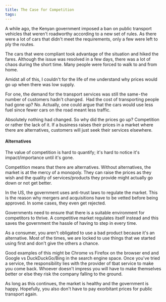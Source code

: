 ```yaml
---
title: The Case for Competition
tags: 
---
```


A while ago, the Kenyan government imposed a ban on public transport vehicles that weren't roadworthy according to a new set of rules. As there were a lot of cars that didn't meet the requirements, only a few were left to ply the routes.

<!--more-->

The cars that were compliant took advantage of the situation and hiked the fares. Although the issue was resolved in a few days, there was a lot of chaos during the short time. Many people were forced to walk to and from home. 

Amidst all of this, I couldn't for the life of me understand why prices would go up when there was low supply. 

For one, the demand for the transport services was still the same - the number of customers hadn't changed. 
Had the cost of transporting people had gone up? No. Actually, one could argue that the cars would use less fuel since fewer cars on the road meant less traffic.

Absolutely nothing had changed. So why did the prices go up? Competition or rather the lack of it.
If a business raises their prices in a market where there are alternatives, customers will just seek their services elsewhere. 


#### Alternatives
The value of competition is hard to quantify; it's hard to notice it's impact/importance until it's gone.

Competition means that there are alternatives. Without alternatives, the market is at the mercy of a monopoly. They can raise the prices as they wish and the quality of services/products they provide might actually go down or not get better.

In the US, the government uses anti-trust laws to regulate the market. This is the reason why mergers and acquisitions have to be vetted before being approved. In some cases, they even get rejected. 

Governments need to ensure that there is a suitable environment for competitors to thrive. A competitive market regulates itself instead and this saves the government the hassle of having to step in every time.

As a consumer, you aren't obligated to use a bad product because it's an alternative. Most of the times, we are locked to use things that we started using first and don't give the others a chance.

Good examples of this might be Chrome vs Firefox on the browser end and Google vs DuckDuckGo/Bing in the search engine space.
Once you've tried a service, the responsibility lies with the provider of tbat service to make you come back. Whoever doesn't impress you will have to make themselves better or else they risk the company falling to the ground. 

As long as this continues, the market is healthy and the government is happy. Hopefully, you also don't have to pay exorbitant prices for public transport again.